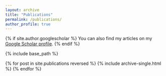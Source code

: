 ```yaml
---
layout: archive
title: "Publications"
permalink: /publications/
author_profile: true
---
```

{% if site.author.googlescholar %}
  You can also find my articles on my <a href="{{site.author.googlescholar}}">Google Scholar profile</a>.
{% endif %}

{% include base_path %}

{% for post in site.publications reversed %}
  {% include archive-single.html %}
{% endfor %}
